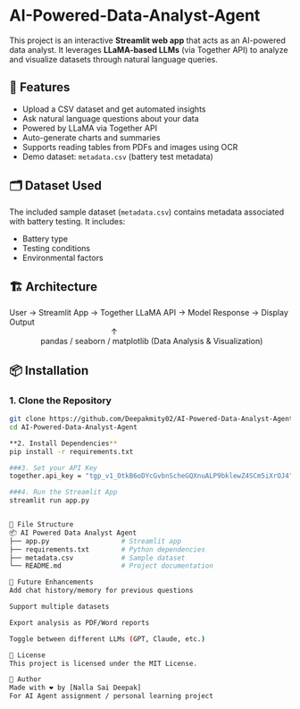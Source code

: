 # AI-Powered-Data-Analyst-Agent

This project is an interactive **Streamlit web app** that acts as an AI-powered data analyst. It leverages **LLaMA-based LLMs** (via Together API) to analyze and visualize datasets through natural language queries.

## 🚀 Features

- Upload a CSV dataset and get automated insights
- Ask natural language questions about your data
- Powered by LLaMA via Together API
- Auto-generate charts and summaries
- Supports reading tables from PDFs and images using OCR
- Demo dataset: `metadata.csv` (battery test metadata)

## 🗂️ Dataset Used

The included sample dataset (`metadata.csv`) contains metadata associated with battery testing. It includes:
- Battery type
- Testing conditions
- Environmental factors

## 🏗️ Architecture

User → Streamlit App → Together LLaMA API → Model Response → Display Output  
             ↑  
    pandas / seaborn / matplotlib (Data Analysis & Visualization)

## 📦 Installation

### 1. Clone the Repository
```bash
git clone https://github.com/Deepakmity02/AI-Powered-Data-Analyst-Agent.git
cd AI-Powered-Data-Analyst-Agent

**2. Install Dependencies**
pip install -r requirements.txt

###3. Set your API Key
together.api_key = "tgp_v1_OtkB6oDYcGvbnScheGQXnuALP9bklewZ4SCm5iXrOJ4"

###4. Run the Streamlit App
streamlit run app.py


📁 File Structure
📦 AI Powered Data Analyst Agent
├── app.py                  # Streamlit app
├── requirements.txt        # Python dependencies
├── metadata.csv            # Sample dataset
└── README.md               # Project documentation

🤖 Future Enhancements
Add chat history/memory for previous questions

Support multiple datasets

Export analysis as PDF/Word reports

Toggle between different LLMs (GPT, Claude, etc.)

🪪 License
This project is licensed under the MIT License.

👤 Author
Made with ❤️ by [Nalla Sai Deepak]
For AI Agent assignment / personal learning project










